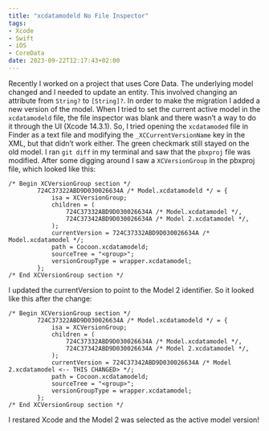 ```yaml
---
title: "xcdatamodeld No File Inspector"
tags:
- Xcode
- Swift
- iOS
- CoreData
date: 2023-09-22T12:17:43+02:00
---
```


Recently I worked on a project that uses Core Data. The underlying model changed and I needed to update an entity. This involved changing an attribute from `String?` to `[String]?`. In order to make the migration I added a new version of the model. When I tried to set the current active model in the `xcdatamodeld` file, the file inspector was blank and there wasn’t a way to do it through the UI (Xcode 14.3.1). So, I tried opening the `xcdatamoded` file in Finder as a text file and modifying the `_XCCurrentVersionName` key in the XML, but that didn’t work either. The green checkmark still stayed on the old model. I ran `git diff` in my terminal and saw that the `pbxproj` file was modified. After some digging around I saw a `XCVersionGroup` in the pbxproj file, which looked like this:
```
/* Begin XCVersionGroup section */
		724C37322ABD9D030026634A /* Model.xcdatamodeld */ = {
			isa = XCVersionGroup;
			children = (
				724C37332ABD9D030026634A /* Model.xcdatamodel */,
				724C37342ABD9D030026634A /* Model 2.xcdatamodel */,
			);
			currentVersion = 724C37332ABD9D030026634A /* Model.xcdatamodel */;
			path = Cocoon.xcdatamodeld;
			sourceTree = "<group>";
			versionGroupType = wrapper.xcdatamodel;
		};
/* End XCVersionGroup section */
```
I updated the currentVersion to point to the Model 2 identifier. So it looked like this after the change:
```
/* Begin XCVersionGroup section */
		724C37322ABD9D030026634A /* Model.xcdatamodeld */ = {
			isa = XCVersionGroup;
			children = (
				724C37332ABD9D030026634A /* Model.xcdatamodel */,
				724C37342ABD9D030026634A /* Model 2.xcdatamodel */,
			);
			currentVersion = 724C37342ABD9D030026634A /* Model 2.xcdatamodel <-- THIS CHANGED> */;
			path = Cocoon.xcdatamodeld;
			sourceTree = "<group>";
			versionGroupType = wrapper.xcdatamodel;
		};
/* End XCVersionGroup section */
```

I restared Xcode and the Model 2 was selected as the active model version!